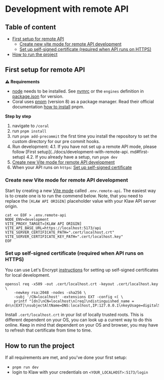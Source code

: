 # Development with remote API

## Table of content

* [First setup for remote API](#first-setup-for-remote-api)
    + [Create new vite mode for remote API development](#create-new-vite-mode-for-remote-api-development)
    + [Set up self-signed certificate (required when API runs on HTTPS)](#set-up-self-signed-certificate-required-when-api-runs-on-https)
* [How to run the project](#how-to-run-the-project)


## First setup for remote API

**⚠️ Requirements**

- [node](https://nodejs.org/en/) needs to be installed. See [nvmrc](../.nvmrc) or the `engines` definition in [package.json](../package.json) for version.
- Coral uses [pnpm](https://pnpm.io/) (version 8) as a package manager. Read their official documentation [how to 
  install](https://pnpm.io/installation) pnpm.

**Step by step**

1. navigate to `/coral`
2. run `pnpm install`
3. run `pnpm add-precommit` the first time you install the repository to set the custom directory for our pre commit hooks.
4. Run development:
   4.1. If you have not set up a remote API mode, please follow [First setup](../docs/development-with-remote-api.
   md#first-setup)
   4.2. If you already have a setup, run `pnpm dev`
5. [Create new Vite mode for remote API development](#create-new-vite-mode-for-remote-api-development)
6. When your API runs on `https`: [Set up self-signed certificate](#set-up-self-signed-certificate-required-when-api-runs-on-https)

### Create new Vite mode for remote API development
Start by creating a new [Vite mode](https://vitejs.dev/guide/env-and-mode.html) called `.env.remote-api`. The easiest 
way is to create one is to run the commend below. Note, that you need to replace the `[KLAW API ORIGIN]` placeholder value with your Klaw API server origin.

```
cat << EOF > .env.remote-api
NODE_ENV=development
VITE_PROXY_TARGET=[KLAW API ORIGIN]
VITE_API_BASE_URL=https://localhost:5173/api
VITE_SERVER_CERTIFICATE_PATH=".cert/localhost.crt"
VITE_SERVER_CERTIFICATE_KEY_PATH=".cert/localhost.key"
EOF
```

### Set up self-signed certificate (required when API runs on HTTPS)

You can use Let's Encrypt [instructions](https://letsencrypt.org/docs/certificates-for-localhost/#making-and-trusting-your-own-certificates) for setting up self-signed certificates for local development. 

```
openssl req -x509 -out .cert/localhost.crt -keyout .cert/localhost.key \
    -newkey rsa:2048 -nodes -sha256 \
    -subj '/CN=localhost' -extensions EXT -config <( \
    printf "[dn]\nCN=localhost\n[req]\ndistinguished_name = dn\n[EXT]\nsubjectAltName=DNS:localhost,IP:127.0.0.1\nkeyUsage=digitalSignature\nextendedKeyUsage=serverAuth")
```

Install `.cert/localhost.crt` in your list of locally trusted roots. This is different dependent on your OS, you can look up a current way to do this online. Keep in mind that dependent on your OS and browser, you may have to refresh that certificate from time to time.    


## How to run the project

If all requirements are met, and you've done your first setup:

- `pnpm run dev`
- login to Klaw with your credentials on `<YOUR_LOCALHOST>:5173/login`

